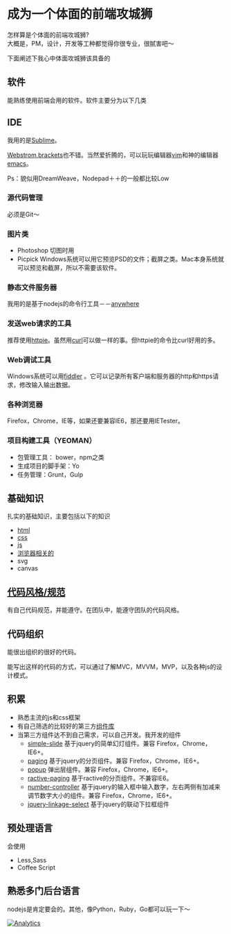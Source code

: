 # 成为一个体面的前端攻城狮
怎样算是个体面的前端攻城狮?     
大概是，PM，设计，开发等工种都觉得你很专业，很腻害吧～

下面阐述下我心中体面攻城狮该具备的

## 软件
能熟练使用前端会用的软件。软件主要分为以下几类

## IDE
我用的是[Sublime](http://www.sublimetext.com/3)。    

[Webstrom](https://www.jetbrains.com/webstorm/),[brackets](http://brackets.io/)也不错。当然爱折腾的，可以玩玩编辑器[vim](http://zh.wikipedia.org/zh/Vim)和神的编辑器[emacs](http://zh.wikipedia.org/zh/Emacs)。

Ps：貌似用DreamWeave，Nodepad＋＋的一般都比较Low

### 源代码管理
必须是Git～

### 图片类
* Photoshop 切图时用
* Picpick Windows系统可以用它预览PSD的文件；截屏之类。Mac本身系统就可以预览和截屏，所以不需要该软件。

### 静态文件服务器
我用的是基于nodejs的命令行工具－－[anywhere](https://www.npmjs.org/package/anywhere)

### 发送web请求的工具
推荐使用[httpie](https://github.com/jakubroztocil/httpie)。虽然用[curl](http://curl.haxx.se/)可以做一样的事。但httpie的命令比curl好用的多。

### Web调试工具
Windows系统可以用[fiddler](http://www.telerik.com/fiddler) 。它可以记录所有客户端和服务器的http和https请求，修改输入输出数据。

### 各种浏览器
Firefox，Chrome，IE等，如果还要兼容IE6，那还要用IETester。

### 项目构建工具（YEOMAN）
* 包管理工具： bower，npm之类
* 生成项目的脚手架：Yo
* 任务管理：Grunt，Gulp

## 基础知识
扎实的基础知识，主要包括以下的知识
* [html](learn/html)
* [css](learn/css)
* [js](learn/js)
* [浏览器相关的](learn/browser)
* svg
* canvas


## [代码风格/规范](coding-style)
有自己代码规范，并能遵守。在团队中，能遵守团队的代码风格。

## 代码组织
能很出组织的很好的代码。    

能写出这样的代码的方式，可以通过了解MVC，MVVM，MVP，以及各种js的设计模式。

## 积累
* 熟悉主流的js和css框架
* 有自己筛选的比较好的第三方[组件库](learn/js-pulgins.md)
* 当第三方组件达不到自己需求，可以自己开发。我开发的组件
    * [simple-slide](https://github.com/iamjoel/simple-slide) 基于jquery的简单幻灯组件。兼容 Firefox，Chrome，IE6+。
    * [paging](https://github.com/iamjoel/paging) 基于jquery的分页组件。兼容 Firefox，Chrome，IE6+。
    * [popup](https://github.com/iamjoel/popup) 弹出层组件。兼容 Firefox，Chrome，IE6+。
    * [ractive-paging](https://github.com/iamjoel/ractive-paging) 基于ractive的分页组件。不兼容IE6。
    * [number-controller](https://github.com/iamjoel/number-controller) 基于jquery的输入框中输入数字，左右两侧有加减来调节数字大小的组件。兼容 Firefox，Chrome，IE6+。
    * [jquery-linkage-select](https://github.com/iamjoel/jquery-linkage-select) 基于jquery的联动下拉框组件

## 预处理语言
会使用
* Less,Sass
* Coffee Script

## 熟悉多门后台语言
nodejs是肯定要会的。其他，像Python，Ruby，Go都可以玩一下～


[![Analytics](https://ga-beacon.appspot.com/UA-51355680-1/front-end-resource/readme)](https://github.com/igrigorik/ga-beacon)
